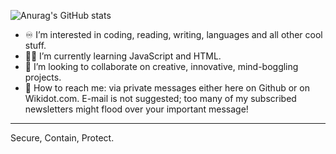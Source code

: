 ![Anurag's GitHub stats](https://github-readme-stats.vercel.app/api?username=Talcite&show_icons=true&theme=react&count_private=true)
- ♾️ I’m interested in coding, reading, writing, languages and all other cool stuff.
- 🧑‍💻 I’m currently learning JavaScript and HTML.
- 🧙 I’m looking to collaborate on creative, innovative, mind-boggling projects.
- 📶 How to reach me: via private messages either here on Github or on Wikidot.com. E-mail is not suggested; too many of my subscribed newsletters might flood over your important message!
----
Secure, Contain, Protect.
